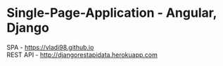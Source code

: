 # Single-Page-Application - Angular, Django
SPA - https://vladi98.github.io    
REST API - http://djangorestapidata.herokuapp.com

